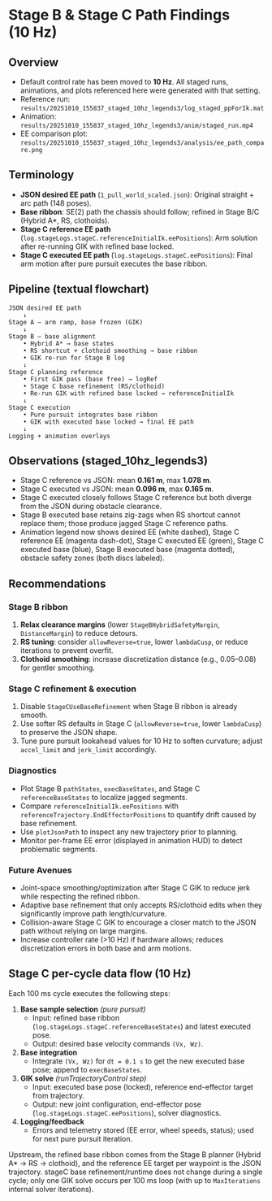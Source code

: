# Stage B & Stage C Path Findings (10&nbsp;Hz)

## Overview
- Default control rate has been moved to **10&nbsp;Hz**. All staged runs, animations, and plots referenced here were generated with that setting.
- Reference run: `results/20251010_155837_staged_10hz_legends3/log_staged_ppForIk.mat`
- Animation: `results/20251010_155837_staged_10hz_legends3/anim/staged_run.mp4`
- EE comparison plot: `results/20251010_155837_staged_10hz_legends3/analysis/ee_path_compare.png`

## Terminology
- **JSON desired EE path** (`1_pull_world_scaled.json`): Original straight + arc path (148 poses).
- **Base ribbon**: SE(2) path the chassis should follow; refined in Stage B/C (Hybrid A*, RS, clothoids).
- **Stage C reference EE path** (`log.stageLogs.stageC.referenceInitialIk.eePositions`): Arm solution after re-running GIK with refined base locked.
- **Stage C executed EE path** (`log.stageLogs.stageC.eePositions`): Final arm motion after pure pursuit executes the base ribbon.

## Pipeline (textual flowchart)
```
JSON desired EE path
    ↓
Stage A – arm ramp, base frozen (GIK)
    ↓
Stage B – base alignment
    • Hybrid A* → base states
    • RS shortcut + clothoid smoothing → base ribbon
    • GIK re-run for Stage B log
    ↓
Stage C planning reference
    • First GIK pass (base free) → logRef
    • Stage C base refinement (RS/clothoid)
    • Re-run GIK with refined base locked → referenceInitialIk
    ↓
Stage C execution
    • Pure pursuit integrates base ribbon
    • GIK with executed base locked → final EE path
    ↓
Logging + animation overlays
```

## Observations (staged_10hz_legends3)
- Stage C reference vs JSON: mean **0.161&nbsp;m**, max **1.078&nbsp;m**.
- Stage C executed vs JSON: mean **0.096&nbsp;m**, max **0.165&nbsp;m**.
- Stage C executed closely follows Stage C reference but both diverge from the JSON during obstacle clearance.
- Stage B executed base retains zig-zags when RS shortcut cannot replace them; those produce jagged Stage C reference paths.
- Animation legend now shows desired EE (white dashed), Stage C reference EE (magenta dash-dot), Stage C executed EE (green), Stage C executed base (blue), Stage B executed base (magenta dotted), obstacle safety zones (both discs labeled).

## Recommendations
### Stage B ribbon
1. **Relax clearance margins** (lower `StageBHybridSafetyMargin`, `DistanceMargin`) to reduce detours.
2. **RS tuning**: consider `allowReverse=true`, lower `lambdaCusp`, or reduce iterations to prevent overfit.
3. **Clothoid smoothing**: increase discretization distance (e.g., 0.05–0.08) for gentler smoothing.

### Stage C refinement & execution
1. Disable `StageCUseBaseRefinement` when Stage B ribbon is already smooth.
2. Use softer RS defaults in Stage C (`allowReverse=true`, lower `lambdaCusp`) to preserve the JSON shape.
3. Tune pure pursuit lookahead values for 10&nbsp;Hz to soften curvature; adjust `accel_limit` and `jerk_limit` accordingly.

### Diagnostics
- Plot Stage B `pathStates`, `execBaseStates`, and Stage C `referenceBaseStates` to localize jagged segments.
- Compare `referenceInitialIk.eePositions` with `referenceTrajectory.EndEffectorPositions` to quantify drift caused by base refinement.
- Use `plotJsonPath` to inspect any new trajectory prior to planning.
- Monitor per-frame EE error (displayed in animation HUD) to detect problematic segments.

### Future Avenues
- Joint-space smoothing/optimization after Stage C GIK to reduce jerk while respecting the refined ribbon.
- Adaptive base refinement that only accepts RS/clothoid edits when they significantly improve path length/curvature.
- Collision-aware Stage C GIK to encourage a closer match to the JSON path without relying on large margins.
- Increase controller rate (>10&nbsp;Hz) if hardware allows; reduces discretization errors in both base and arm motions.


## Stage C per-cycle data flow (10 Hz)
Each 100&nbsp;ms cycle executes the following steps:

1. **Base sample selection** *(pure pursuit)*
   - Input: refined base ribbon (`log.stageLogs.stageC.referenceBaseStates`) and latest executed pose.
   - Output: desired base velocity commands `(Vx, Wz)`.
2. **Base integration**
   - Integrate `(Vx, Wz)` for `dt = 0.1 s` to get the new executed base pose; append to `execBaseStates`.
3. **GIK solve** *(runTrajectoryControl step)*
   - Input: executed base pose (locked), reference end-effector target from trajectory.
   - Output: new joint configuration, end-effector pose (`log.stageLogs.stageC.eePositions`), solver diagnostics.
4. **Logging/feedback**
   - Errors and telemetry stored (EE error, wheel speeds, status); used for next pure pursuit iteration.

Upstream, the refined base ribbon comes from the Stage&nbsp;B planner (Hybrid A* → RS → clothoid), and the reference EE target per waypoint is the JSON trajectory. stageC base refinement/runtime does not change during a single cycle; only one GIK solve occurs per 100&nbsp;ms loop (with up to `MaxIterations` internal solver iterations).
